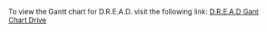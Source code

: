 To view the Gantt chart for D.R.E.A.D. visit the following link:
[D.R.E.A.D Gant Chart Drive](https://docs.google.com/spreadsheets/d/18rgiUTZW76FScb7WEC2wBuvRONey3W1SlDQVbfl_JXs/edit?usp=sharing)
